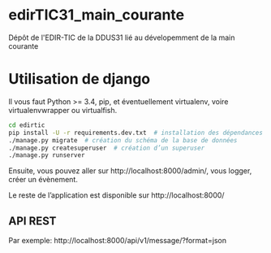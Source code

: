 # edirTIC31_main_courante
Dépôt de l'EDIR-TIC de la DDUS31 lié au dévelopemment de la main courante

# Utilisation de django

Il vous faut Python >= 3.4, pip, et éventuellement virtualenv, voire virtualenvwrapper ou virtualfish.

```bash
cd edirtic
pip install -U -r requirements.dev.txt  # installation des dépendances
./manage.py migrate  # création du schéma de la base de données
./manage.py createsuperuser  # création d’un superuser
./manage.py runserver
```

Ensuite, vous pouvez aller sur http://localhost:8000/admin/, vous logger, créer un évènement.

Le reste de l’application est disponible sur http://localhost:8000/

## API REST

Par exemple: http://localhost:8000/api/v1/message/?format=json
